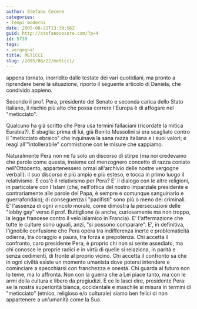 ```yaml
---
author: Stefano Cecere
categories:
- Tempi moderni
date: 2005-08-22T13:39:56Z
guid: http://stefanocecere.com/?p=4
id: 5739
tags:
- vergogna!
title: METICCI
slug: /2005/08/22/meticci/
---
```


appena tornato, inorridito dalle testate dei vari quotidiani, ma pronto a riprendere bene la situazione, riporto il seguente articolo di Daniela, che condivido appieno.

Secondo il prof. Pera, presidente del Senato e seconda carica dello Stato italiano, il rischio pi&#xf9; alto che possa correre l'Europa è di affogare nel "meticciato".
  
Qualcuno ha già scritto che Pera usa termini fallaciani (ricordate la mitica Eurabia?). E sbaglia: prima di lui, già Benito Mussolini si era scagliato contro il "meticciato ebraico" che inquinava la sana razza italiana e i suoi valori; e reag&#xec; all'"intollerabile" commistione con le misure che sappiamo.
  
Naturalmente Pera non ne fa solo un discorso di stirpe (ma noi credevamo che parole come questa, insieme col menzognero concetto di razza coniato nell'Ottocento, appartenessero ormai all'archivio delle nostre vergogne verbali): il suo discorso è pi&#xf9; ampio e pi&#xf9; esteso, e tocca in primo luogo il relativismo. E cos'è il relativismo per Pera? E' il dialogo con le altre religioni, in particolare con l'Islam (che, nell'ottica del nostro imparziale presidente e contrariamente alle parole del Papa, è sempre e comunque sanguinario e guerrafondaio); di conseguenza i "pacifisti" sono pi&#xf9; o meno dei criminali. E' l'assenza di ogni vincolo morale, come dimostra la persecuzioni delle "lobby gay" verso il prof. Buttiglione (e anche, curiosamente ma non troppo, la legge francese contro il velo islamico in Francia). E' l'affermazione che tutte le culture sono uguali, anzi, "si possono comparare". E', in definitiva, l'ignobile confusione che Pera opera tra indifferenza inerte e problematicità odierna, tra coraggio e paura, tra forza e prepotenza. Chi accetta il confronto, caro presidente Pera, è proprio chi non si sente assediato, ma chi conosce le proprie radici e in virt&#xf9; di quelle si relaziona, in parità e senza cedimenti, di fronte al proprio vicino. Chi accetta il confronto sa che in ogni civiltà esiste un momento umanista dove potersi intendere e cominciare a specchiarsi con franchezza e onestà. Chi guarda al futuro non lo teme, ma lo affronta. Non con la guerra che a Lei piace tanto, ma con le armi della cultura e libero da pregiudizi. E ce lo lasci dire, presidente Pera: se la nostra superiorità bianca, occidentale e maschile si misura in termini di "meticciato" (etnico, religioso e/o culturale) siamo ben felici di non appartenere a un'umanità come la Sua.